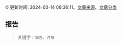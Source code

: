 :alarm_clock: 更新时间: 2024-03-14 08:36:11。[文章来源](/README.md)、[文章分类](/TAGS.md)

## 报告


> 关键字：`报告`、`月报`



